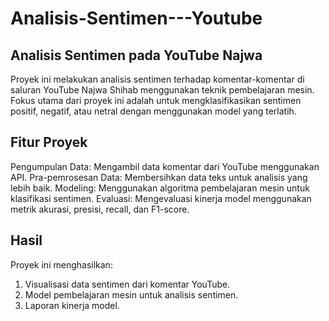 # Analisis-Sentimen---Youtube

## Analisis Sentimen pada YouTube Najwa
Proyek ini melakukan analisis sentimen terhadap komentar-komentar di saluran YouTube Najwa Shihab menggunakan teknik pembelajaran mesin. Fokus utama dari proyek ini adalah untuk mengklasifikasikan sentimen positif, negatif, atau netral dengan menggunakan model yang terlatih.

## Fitur Proyek
Pengumpulan Data: Mengambil data komentar dari YouTube menggunakan API.
Pra-pemrosesan Data: Membersihkan data teks untuk analisis yang lebih baik.
Modeling: Menggunakan algoritma pembelajaran mesin untuk klasifikasi sentimen.
Evaluasi: Mengevaluasi kinerja model menggunakan metrik akurasi, presisi, recall, dan F1-score.

## Hasil
Proyek ini menghasilkan:
1. Visualisasi data sentimen dari komentar YouTube.
2. Model pembelajaran mesin untuk analisis sentimen.
3. Laporan kinerja model.
